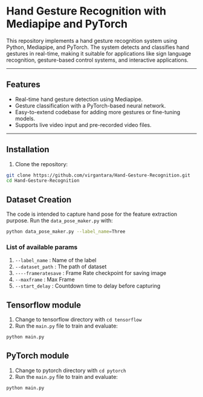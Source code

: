 # Hand Gesture Recognition with Mediapipe and PyTorch

This repository implements a hand gesture recognition system using Python, Mediapipe, and PyTorch. The system detects and classifies hand gestures in real-time, making it suitable for applications like sign language recognition, gesture-based control systems, and interactive applications.

---

## Features

- Real-time hand gesture detection using Mediapipe.
- Gesture classification with a PyTorch-based neural network.
- Easy-to-extend codebase for adding more gestures or fine-tuning models.
- Supports live video input and pre-recorded video files.

---

## Installation

1. Clone the repository:
```bash
git clone https://github.com/virgantara/Hand-Gesture-Recognition.git
cd Hand-Gesture-Recognition
```

## Dataset Creation
The code is intended to capture hand pose for the feature extraction purpose.
Run the `data_pose_maker.py` with:
```bash
python data_pose_maker.py --label_name=Three
```
### List of available params
1. `--label_name` : Name of the label
1. `--dataset_path` : The path of dataset
1. `----frameratesave` : Frame Rate checkpoint for saving image
1. `--maxframe` : Max Frame
1. `--start_delay` : Countdown time to delay before capturing

## Tensorflow module
1. Change to tensorflow directory with `cd tensorflow`
2. Run the `main.py` file to train and evaluate:
```bash
python main.py
```

## PyTorch module
1. Change to pytorch directory with `cd pytorch`
2. Run the `main.py` file to train and evaluate:
```bash
python main.py
```